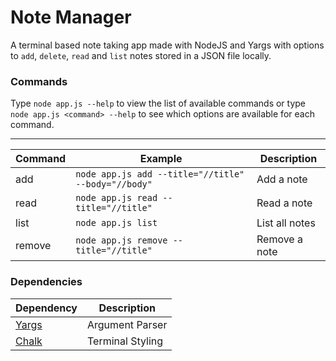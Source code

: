 # Note Manager

A terminal based note taking app made with NodeJS and Yargs with options to `add`, `delete`, `read` and `list` notes stored in a JSON file locally.

### Commands
Type `node app.js --help` to view the list of available commands or type `node app.js <command> --help` to see which options are available for each command.

---

|Command |Example | Description |
|-|-|-|
|add| `node app.js add --title="//title" --body="//body"`| Add a note|
|read| `node app.js read --title="//title"` | Read a note|
|list| `node app.js list`| List all notes|
|remove| `node app.js remove --title="//title"`| Remove a note|

### Dependencies
|Dependency|Description|
|-|-|
|[Yargs](https://yargs.js.org/)|Argument Parser|
|[Chalk](https://github.com/chalk/chalk#readme)|Terminal Styling|